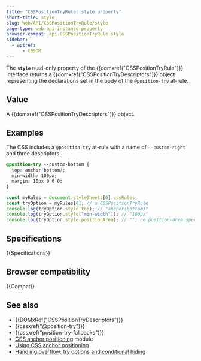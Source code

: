 ```yaml
---
title: "CSSPositionTryRule: style property"
short-title: style
slug: Web/API/CSSPositionTryRule/style
page-type: web-api-instance-property
browser-compat: api.CSSPositionTryRule.style
sidebar:
  - apiref:
      - CSSOM
---
```


The **`style`** read-only property of the {{domxref("CSSPositionTryRule")}} interface returns a {{domxref("CSSPositionTryDescriptors")}} object representing the declarations set in the body of the `@position-try` at-rule.

## Value

A {{domxref("CSSPositionTryDescriptors")}} object.

## Examples

The CSS includes a `@position-try` at-rule with a name of `--custom-right` and three descriptors.

```css
@position-try --custom-bottom {
  top: anchor(bottom);
  min-width: 100px;
  margin: 10px 0 0 0;
}
```

```js
const myRules = document.styleSheets[0].cssRules;
const tryOption = myRules[0]; // a CSSPositionTryRule
console.log(tryOption.style.top); // "anchor(bottom)"
console.log(tryOption.style["min-width"]); // "100px"
console.log(tryOption.style.positionArea); // ""; no position-area specified
```

## Specifications

{{Specifications}}

## Browser compatibility

{{Compat}}

## See also

- {{DOMxRef("CSSPositionTryDescriptors")}}
- {{cssxref("@position-try")}}
- {{cssxref("position-try-fallbacks")}}
- [CSS anchor positioning](/en-US/docs/Web/CSS/CSS_anchor_positioning) module
- [Using CSS anchor positioning](/en-US/docs/Web/CSS/CSS_anchor_positioning/Using)
- [Handling overflow: try options and conditional hiding](/en-US/docs/Web/CSS/CSS_anchor_positioning/Try_options_hiding)

